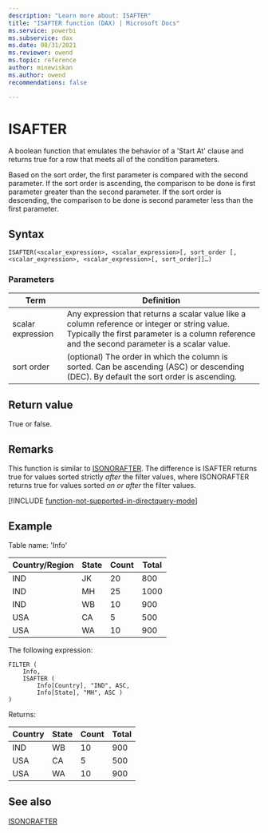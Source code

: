 ```yaml
---
description: "Learn more about: ISAFTER"
title: "ISAFTER function (DAX) | Microsoft Docs"
ms.service: powerbi 
ms.subservice: dax 
ms.date: 08/31/2021
ms.reviewer: owend
ms.topic: reference
author: minewiskan
ms.author: owend 
recommendations: false

---
```

# ISAFTER
  
A boolean function that emulates the behavior of a 'Start At' clause and returns true for a row that meets all of the condition parameters.  
  
Based on the sort order, the first parameter is compared with the second parameter. If the sort order is ascending, the comparison to be done is first parameter greater than the second parameter. If the sort order is descending, the comparison to be done is second parameter less than the first parameter.  
  
## Syntax  
  
```DAX  
ISAFTER(<scalar_expression>, <scalar_expression>[, sort_order [, <scalar_expression>, <scalar_expression>[, sort_order]]…)  
```
  
### Parameters  
  
|Term|Definition|  
|--------|--------------|  
|scalar expression|Any expression that returns a scalar value like a column reference or integer or string value. Typically the first parameter is a column reference and the second parameter is a scalar value.|  
|sort order|(optional) The order in which the column is sorted. Can be ascending (ASC) or descending (DEC). By default the sort order is ascending.|  
  
## Return value

True or false.  

## Remarks

This function is similar to [ISONORAFTER](isonorafter-function-dax.md). The difference is ISAFTER returns true for values sorted strictly *after* the filter values, where ISONORAFTER returns true for values sorted *on or after* the filter values.

[!INCLUDE [function-not-supported-in-directquery-mode](includes/function-not-supported-in-directquery-mode.md)]

## Example

Table name: 'Info'  
  
|Country/Region|State|Count|Total|  
|-----------|---------|---------|---------|  
|IND|JK|20|800|  
|IND|MH|25|1000|  
|IND|WB|10|900|  
|USA|CA|5|500|  
|USA|WA|10|900|  

The following expression:

```dax
FILTER (
    Info,
    ISAFTER (
        Info[Country], "IND", ASC,
        Info[State], "MH", ASC )
)
```

Returns:

|Country|State|Count|Total|  
|-----------|---------|---------|---------|  
|IND|WB|10|900|  
|USA|CA|5|500|  
|USA|WA|10|900|  

## See also

[ISONORAFTER](isonorafter-function-dax.md)